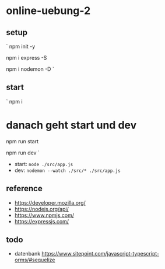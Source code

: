 # online-uebung-2

## setup

`
npm init -y

npm i express -S

npm i nodemon -D
`

## start

`
npm i
# danach geht start und dev
npm run start 

npm run dev
`

- start: `node ./src/app.js`
- dev: `nodemon --watch ./src/* ./src/app.js`

## reference

- https://developer.mozilla.org/
- https://nodejs.org/api/
- https://www.npmjs.com/
- https://expressjs.com/

## todo

- datenbank https://www.sitepoint.com/javascript-typescript-orms/#sequelize

